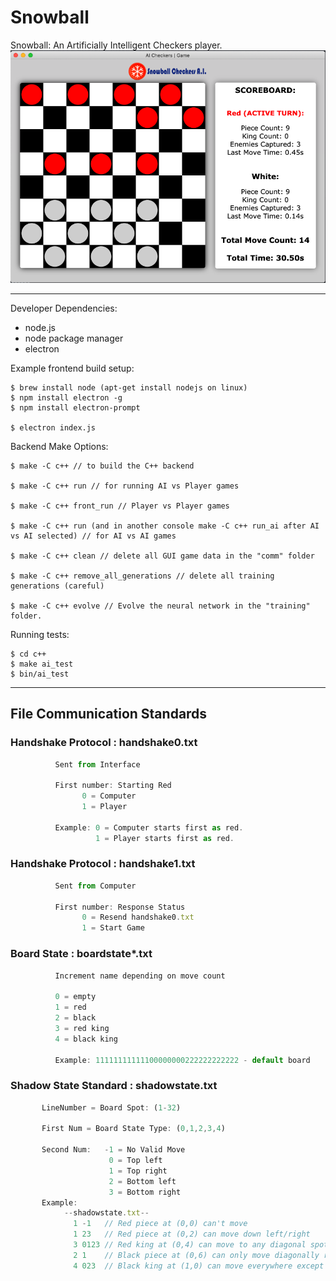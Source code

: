 # Snowball
Snowball: An Artificially Intelligent Checkers player.
![](media/gameplay.png)
____

Developer Dependencies:

  - node.js
  - node package manager
  - electron

Example frontend build setup:

```
$ brew install node (apt-get install nodejs on linux)
$ npm install electron -g
$ npm install electron-prompt

$ electron index.js
```
Backend Make Options:

```
$ make -C c++ // to build the C++ backend

$ make -C c++ run // for running AI vs Player games

$ make -C c++ front_run // Player vs Player games

$ make -C c++ run (and in another console make -C c++ run_ai after AI vs AI selected) // for AI vs AI games

$ make -C c++ clean // delete all GUI game data in the "comm" folder

$ make -C c++ remove_all_generations // delete all training generations (careful)

$ make -C c++ evolve // Evolve the neural network in the "training" folder.
 ```


Running tests:

```
$ cd c++
$ make ai_test
$ bin/ai_test
```
____

## File Communication Standards

### Handshake Protocol : handshake0.txt
```js
          Sent from Interface

          First number: Starting Red
                0 = Computer
                1 = Player

          Example: 0 = Computer starts first as red.
                   1 = Player starts first as red.
```

### Handshake Protocol : handshake1.txt
```js
          Sent from Computer

          First number: Response Status
                0 = Resend handshake0.txt
                1 = Start Game
```

### Board State : boardstate*.txt
```js
          Increment name depending on move count

          0 = empty
          1 = red
          2 = black
          3 = red king
          4 = black king

          Example: 11111111111100000000222222222222 - default board
```

### Shadow State Standard : shadowstate.txt
```js
       LineNumber = Board Spot: (1-32)

       First Num = Board State Type: (0,1,2,3,4)

       Second Num:   -1 = No Valid Move
                      0 = Top left
                      1 = Top right
                      2 = Bottom left
                      3 = Bottom right
       Example:
            --shadowstate.txt--
              1 -1   // Red piece at (0,0) can't move
              1 23   // Red piece at (0,2) can move down left/right
              3 0123 // Red king at (0,4) can move to any diagonal spot
              2 1    // Black piece at (0,6) can only move diagonally right
              4 023  // Black king at (1,0) can move everywhere except top right
```
